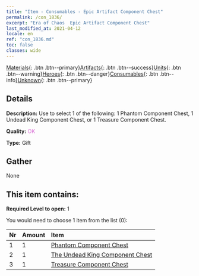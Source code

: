 ```yaml
---
title: "Item - Consumables - Epic Artifact Component Chest"
permalink: /con_1836/
excerpt: "Era of Chaos  Epic Artifact Component Chest"
last_modified_at: 2021-04-12
locale: en
ref: "con_1836.md"
toc: false
classes: wide
---
```

 [Materials](/){: .btn .btn--primary}[Artifacts](/Artifacts/){: .btn .btn--success}[Units](/Units/){: .btn .btn--warning}[Heroes](/Heroes/){: .btn .btn--danger}[Consumables](/Consumables/){: .btn .btn--info}[Unknown](/Unknown/){: .btn .btn--primary}

## Details
 **Description:** Use to select 1 of the following: 1 Phantom Component Chest, 1 Undead King Component Chest, or 1 Treasure Component Chest.

 **Quality:** <span style="color: #DA70D6">OK</span>

 **Type:** Gift

## Gather

  None

## This item contains:

 **Required Level to open:** 1

 You would need to choose 1 item from the list (0):

  | Nr | Amount |     Item    |
  |:---|:-------|:------------|
  | 1 | 1 | [Phantom Component Chest](/Items/con_1339/) | 
  | 2 | 1 | [The Undead King Component Chest](/Items/con_1340/) | 
  | 3 | 1 | [Treasure Component Chest](/Items/con_1383/) | 
